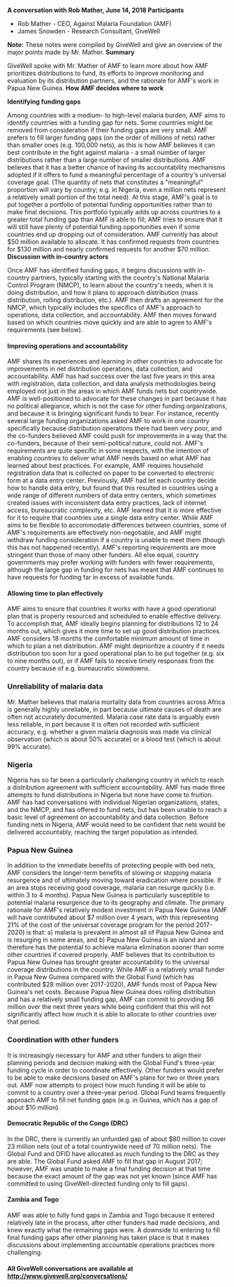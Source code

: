 **A conversation with Rob Mather, June 14, 2018 Participants**

* Rob Mather - CEO, Against Malaria Foundation (AMF)
* James Snowden - Research Consultant, GiveWell

**Note:** These notes were compiled by GiveWell and give an overview of the major points made by Mr. Mather. **Summary**

GiveWell spoke with Mr. Mather of AMF to learn more about how AMF prioritizes distributions to fund, its efforts to improve monitoring and evaluation by its distribution partners, and the rationale for AMF's work in Papua New Guinea. **How AMF decides where to work**

**Identifying funding gaps**

Among countries with a medium- to high-level malaria burden, AMF aims to identify countries with a funding gap for nets. Some countries might be removed from consideration if their funding gaps are very small. AMF prefers to fill larger funding gaps (on the order of millions of nets) rather than smaller ones (e.g. 100,000 nets), as this is how AMF believes it can best contribute in the fight against malaria - a small number of larger distributions rather than a large number of smaller distributions. AMF believes that it has a better chance of having its accountability mechanisms adopted if it offers to fund a meaningful percentage of a country's universal coverage goal. (The quantity of nets that constitutes a "meaningful" proportion will vary by country; e.g. in Nigeria, even a million nets represent a relatively small portion of the total need). At this stage, AMF's goal is to put together a portfolio of potential funding opportunities rather than to make final decisions. This portfolio typically adds up across countries to a greater total funding gap than AMF is able to fill; AMF tries to ensure that it will still have plenty of potential funding opportunities even if some countries end up dropping out of consideration. AMF currently has about $50 million available to allocate. It has confirmed requests from countries for $130 million and nearly confirmed requests for another $70 million. **Discussion with in-country actors**

Once AMF has identified funding gaps, it begins discussions with in-country partners, typically starting with the country's National Malaria Control Program (NMCP), to learn about the country's needs, when it is doing distribution, and how it plans to approach distribution (mass distribution, rolling distribution, etc.). AMF then drafts an agreement for the NMCP, which typically includes the specifics of AMF's approach to operations, data collection, and accountability. AMF then moves forward based on which countries move quickly and are able to agree to AMF's requirements (see below). 

#### Improving operations and accountability

AMF shares its experiences and learning in other countries to advocate for improvements in net distribution operations, data collection, and accountability. AMF has had success over the last five years in this area with registration, data collection, and data analysis methodologies being employed not just in the areas in which AMF funds nets but countrywide. AMF is well-positioned to advocate for these changes in part because it has no political allegiance, which is not the case for other funding organizations, and because it is bringing significant funds to bear. For instance, recently several large funding organizations asked AMF to work in one country specifically because distribution operations there had been very poor, and the co-funders believed AMF could push for improvements in a way that the co-funders, because of their semi-political nature, could not. AMF's requirements are quite specific in some respects, with the intention of enabling countries to deliver what AMF needs based on what AMF has learned about best practices. For example, AMF requires household registration data that is collected on paper to be converted to electronic form at a data entry center. Previously, AMF had let each country decide how to handle data entry, but found that this resulted in countries using a wide range of different numbers of data entry centers, which sometimes created issues with inconsistent data entry practices, lack of internet access, bureaucratic complexity, etc. AMF learned that it is more effective for it to require that countries use a single data entry center. While AMF aims to be flexible to accommodate differences between countries, some of AMF's requirements are effectively non-negotiable, and AMF might withdraw funding consideration if a country is unable to meet them (though this has not happened recently). AMF's reporting requirements are more stringent than those of many other funders. All else equal, country governments may prefer working with funders with fewer requirements, although the large gap in funding for nets has meant that AMF continues to have requests for funding far in excess of available funds. 

#### Allowing time to plan effectively

AMF aims to ensure that countries it works with have a good operational plan that is properly resourced and scheduled to enable effective delivery. To accomplish that, AMF ideally begins planning for distributions 12 to 24 months out, which gives it more time to set up good distribution practices. AMF considers 18 months the comfortable minimum amount of time in which to plan a net distribution. AMF might deprioritize a country if it needs distribution too soon for a good operational plan to be put together (e.g. six to nine months out), or if AMF fails to receive timely responses from the country because of e.g. bureaucratic slowdowns. 

### Unreliability of malaria data

Mr. Mather believes that malaria mortality data from countries across Africa is generally highly unreliable, in part because ultimate causes of death are often not accurately documented. Malaria case rate data is arguably even less reliable, in part because it is often not recorded with sufficient accuracy, e.g. whether a given malaria diagnosis was made via clinical observation (which is about 50% accurate) or a blood test (which is about 99% accurate). 

### Nigeria

Nigeria has so far been a particularly challenging country in which to reach a distribution agreement with sufficient accountability. AMF has made three attempts to fund distributions in Nigeria but none have come to fruition. AMF has had conversations with individual Nigerian organizations, states, and the NMCP, and has offered to fund nets, but has been unable to reach a basic level of agreement on accountability and data collection. Before funding nets in Nigeria, AMF would need to be confident that nets would be delivered accountably, reaching the target population as intended. 

### Papua New Guinea

In addition to the immediate benefits of protecting people with bed nets, AMF considers the longer-term benefits of slowing or stopping malaria resurgence and of ultimately moving toward eradication where possible. If an area stops receiving good coverage, malaria can resurge quickly (i.e. within 3 to 4 months). Papua New Guinea is particularly susceptible to potential malaria resurgence due to its geography and climate. The primary rationale for AMF's relatively modest investment in Papua New Guinea (AMF will have contributed about $7 million over 4 years, with this representing 21% of the cost of the universal coverage program for the period 2017-2020) is that: a) malaria is prevalent in almost all of Papua New Guinea and is resurging in some areas, and b) Papua New Guinea is an island and therefore has the potential to achieve malaria elimination sooner than some other countries if covered properly. AMF believes that its contribution to Papua New Guinea has brought greater accountability to the universal coverage distributions in the country. While AMF is a relatively small funder in Papua New Guinea compared with the Global Fund (which has contributed $28 million over 2017-2020), AMF funds most of Papua New Guinea's net costs. Because Papua New Guinea does rolling distribution and has a relatively small funding gap, AMF can commit to providing $6 million over the next three years while being confident that this will not significantly affect how much it is able to allocate to other countries over that period. 

### Coordination with other funders

It is increasingly necessary for AMF and other funders to align their planning periods and decision making with the Global Fund's three-year funding cycle in order to coordinate effectively. Other funders would prefer to be able to make decisions based on AMF's plans for two or three years out. AMF now attempts to project how much funding it will be able to commit to a country over a three-year period. Global Fund teams frequently approach AMF to fill net funding gaps (e.g. in Guinea, which has a gap of about $10 million). 

#### Democratic Republic of the Congo (DRC)

In the DRC, there is currently an unfunded gap of about $80 million to cover 23 million nets (out of a total countrywide need of 70 million nets). The Global Fund and DFID have allocated as much funding to the DRC as they are able. The Global Fund asked AMF to fill that gap in August 2017; however, AMF was unable to make a final funding decision at that time because the exact amount of the gap was not yet known (since AMF has committed to using GiveWell-directed funding only to fill gaps). 

#### Zambia and Togo

AMF was able to fully fund gaps in Zambia and Togo because it entered relatively late in the process, after other funders had made decisions, and knew exactly what the remaining gaps were. A downside to entering to fill final funding gaps after other planning has taken place is that it makes discussions about implementing accountable operations practices more challenging. 

#### All GiveWell conversations are available at http://www.givewell.org/conversations/